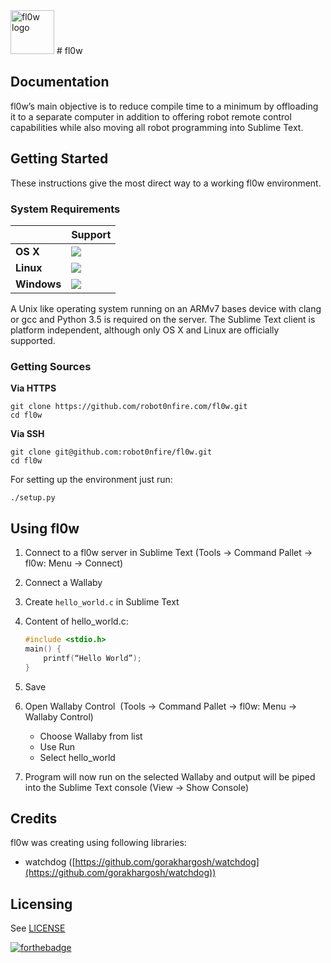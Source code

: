 <img src="http://content.nicokratky.me/flow-logo/logo-horizontal.png" alt="fl0w logo" height="70">
# fl0w

## Documentation

fl0w’s main objective is to reduce compile time to a minimum by offloading it to a separate computer in addition to offering robot remote control capabilities while also moving all robot programming into Sublime Text.

## Getting Started

These instructions give the most direct way to a working fl0w environment.

### System Requirements

||**Support**|
|------|-----------|
|**OS X**|![](https://img.shields.io/badge/status-supported-brightgreen.svg)|
|**Linux**|![](https://img.shields.io/badge/status-supported-brightgreen.svg)|
|**Windows**|![](https://img.shields.io/badge/status-kinda%20supported-red.svg)|

A Unix like operating system running on an ARMv7 bases device with clang or gcc and Python 3.5 is required on the server.
The Sublime Text client is platform independent, although only OS X and Linux are officially supported.

### Getting Sources

**Via HTTPS**

    git clone https://github.com/robot0nfire.com/fl0w.git
    cd fl0w

**Via SSH**

    git clone git@github.com:robot0nfire/fl0w.git
    cd fl0w

For setting up the environment just run:

    ./setup.py

## Using fl0w

1. Connect to a fl0w server in Sublime Text (Tools → Command Pallet → fl0w: Menu → Connect)

2. Connect a Wallaby

3. Create `hello_world.c` in Sublime Text

4. Content of hello_world.c: 
    ```c
    #include <stdio.h>  
    main() { 
        printf(“Hello World”);
    } 
    ```

5. Save

6. Open Wallaby Control   (Tools → Command Pallet → fl0w: Menu → Wallaby Control)
    - Choose Wallaby from list
    - Use Run
    - Select hello_world

7. Program will now run on the selected Wallaby and output will be piped into the Sublime Text console (View → Show Console)

## Credits

fl0w was creating using following libraries:

- watchdog ([https://github.com/gorakhargosh/watchdog](https://github.com/gorakhargosh/watchdog))

## Licensing

See [LICENSE](LICENSE)

[![forthebadge](http://forthebadge.com/images/badges/built-by-hipsters.svg)](http://forthebadge.com)
